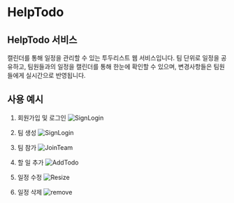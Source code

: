 # HelpTodo

## HelpTodo 서비스

캘린더를 통해 일정을 관리할 수 있는 투두리스트 웹 서비스입니다. 팀 단위로 일정을 공유하고, 팀원들과의 일정을 캘린더를 통해 한눈에 확인할 수 있으며, 변경사항들은 팀원들에게 실시간으로 반영됩니다.

## 사용 예시

1. 회원가입 및 로그인
   ![SignLogin](https://github.com/jungchanSon/HelpTodo-front/assets/77601495/e79e7624-aa33-4e88-a71d-e052307905e7)

2. 팀 생성
   ![SignLogin](https://github.com/jungchanSon/HelpTodo-front/assets/77601495/40acb974-47f9-42c2-8a39-dc2f94ca01ec)

3. 팀 참가
   ![JoinTeam](https://github.com/jungchanSon/HelpTodo-front/assets/77601495/a1872040-4986-4499-8e95-2ca588e79ea0)

4. 할 일 추가
   ![AddTodo](https://github.com/jungchanSon/HelpTodo-front/assets/77601495/8625c3f9-dee7-4a42-bd25-bc9081e4dfd1)

5. 일정 수정
   ![Resize](https://github.com/jungchanSon/HelpTodo-front/assets/77601495/d5666370-db08-42c0-80de-935c43940ad3)

6. 일정 삭제
   ![remove](https://github.com/jungchanSon/HelpTodo-front/assets/77601495/3fd27d2d-99e5-4273-8e31-f6ade789c8d2)

 
